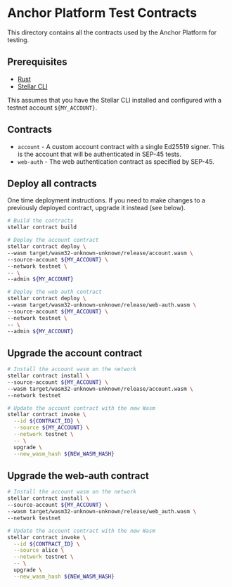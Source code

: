 # Anchor Platform Test Contracts

This directory contains all the contracts used by the Anchor Platform for testing.

## Prerequisites

- [Rust](https://www.rust-lang.org/tools/install)
- [Stellar CLI](https://developers.stellar.org/docs/build/guides/cli)

This assumes that you have the Stellar CLI installed and configured with a testnet account `${MY_ACCOUNT}`.

## Contracts

- `account` - A custom account contract with a single Ed25519 signer. This is the account that will be authenticated in SEP-45 tests.
- `web-auth` - The web authentication contract as specified by SEP-45.

## Deploy all contracts

One time deployment instructions. If you need to make changes to a previously deployed contract, upgrade it instead (see below).

```bash
# Build the contracts
stellar contract build

# Deploy the account contract
stellar contract deploy \
--wasm target/wasm32-unknown-unknown/release/account.wasm \
--source-account ${MY_ACCOUNT} \
--network testnet \
-- \
--admin ${MY_ACCOUNT}

# Deploy the web auth contract
stellar contract deploy \
--wasm target/wasm32-unknown-unknown/release/web-auth.wasm \
--source-account ${MY_ACCOUNT} \
--network testnet \
-- \
--admin ${MY_ACCOUNT}
```

## Upgrade the account contract

```bash
# Install the account wasm on the network
stellar contract install \
--source-account ${MY_ACCOUNT} \
--wasm target/wasm32-unknown-unknown/release/account.wasm \
--network testnet

# Update the account contract with the new Wasm
stellar contract invoke \
  --id ${CONTRACT_ID} \
  --source ${MY_ACCOUNT} \
  --network testnet \
  -- \
  upgrade \
  --new_wasm_hash ${NEW_WASM_HASH}
```

## Upgrade the web-auth contract

```bash
# Install the account wasm on the network
stellar contract install \
--source-account ${MY_ACCOUNT} \
--wasm target/wasm32-unknown-unknown/release/web_auth.wasm \
--network testnet

# Update the account contract with the new Wasm
stellar contract invoke \
  --id ${CONTRACT_ID} \
  --source alice \
  --network testnet \
  -- \
  upgrade \
  --new_wasm_hash ${NEW_WASM_HASH}
```